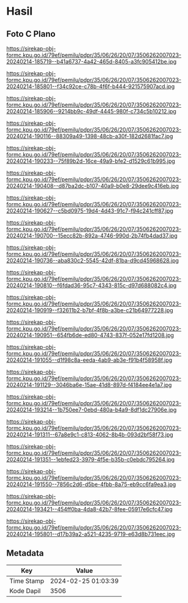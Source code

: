 # Hasil

## Foto C Plano

https://sirekap-obj-formc.kpu.go.id/79ef/pemilu/pdpr/35/06/26/20/07/3506262007023-20240214-185719--b41a6737-4a42-465d-8405-a3fc905412be.jpg

https://sirekap-obj-formc.kpu.go.id/79ef/pemilu/pdpr/35/06/26/20/07/3506262007023-20240214-185801--f34c92ce-c78b-4f6f-b444-921575907acd.jpg

https://sirekap-obj-formc.kpu.go.id/79ef/pemilu/pdpr/35/06/26/20/07/3506262007023-20240214-185906--9214bb9c-49df-4445-980f-c734c5b10212.jpg

https://sirekap-obj-formc.kpu.go.id/79ef/pemilu/pdpr/35/06/26/20/07/3506262007023-20240214-190116--88309a49-1398-48cb-a30f-182d2681fac7.jpg

https://sirekap-obj-formc.kpu.go.id/79ef/pemilu/pdpr/35/06/26/20/07/3506262007023-20240214-190233--75f89b2d-16ce-49a9-bfe2-d1529c61b995.jpg

https://sirekap-obj-formc.kpu.go.id/79ef/pemilu/pdpr/35/06/26/20/07/3506262007023-20240214-190408--d87ba2dc-b107-40a9-b0e8-29dee9c416eb.jpg

https://sirekap-obj-formc.kpu.go.id/79ef/pemilu/pdpr/35/06/26/20/07/3506262007023-20240214-190627--c5bd0975-19d4-4d43-91c7-f94c241cff87.jpg

https://sirekap-obj-formc.kpu.go.id/79ef/pemilu/pdpr/35/06/26/20/07/3506262007023-20240214-190700--15ecc82b-892a-4746-990d-2b74fb4dad37.jpg

https://sirekap-obj-formc.kpu.go.id/79ef/pemilu/pdpr/35/06/26/20/07/3506262007023-20240214-190736--aba830c2-5545-42df-81ba-d9cd45968628.jpg

https://sirekap-obj-formc.kpu.go.id/79ef/pemilu/pdpr/35/06/26/20/07/3506262007023-20240214-190810--f6fdad36-95c7-4343-815c-d97d688082c4.jpg

https://sirekap-obj-formc.kpu.go.id/79ef/pemilu/pdpr/35/06/26/20/07/3506262007023-20240214-190919--f32611b2-b7bf-4f8b-a3be-c21b64977228.jpg

https://sirekap-obj-formc.kpu.go.id/79ef/pemilu/pdpr/35/06/26/20/07/3506262007023-20240214-190951--654fb6de-ed80-4743-837f-052e17fd1208.jpg

https://sirekap-obj-formc.kpu.go.id/79ef/pemilu/pdpr/35/06/26/20/07/3506262007023-20240214-191055--d1f98c8a-eeda-4ab9-ab3e-f91b4f58958f.jpg

https://sirekap-obj-formc.kpu.go.id/79ef/pemilu/pdpr/35/06/26/20/07/3506262007023-20240214-191129--3046ba6e-15ae-41d8-897d-f4184ee4e1a7.jpg

https://sirekap-obj-formc.kpu.go.id/79ef/pemilu/pdpr/35/06/26/20/07/3506262007023-20240214-193214--1b750ee7-0ebd-480a-b4a9-8df1dc27906e.jpg

https://sirekap-obj-formc.kpu.go.id/79ef/pemilu/pdpr/35/06/26/20/07/3506262007023-20240214-191311--67a8e9c1-c813-4062-8b4b-093d2bf58f73.jpg

https://sirekap-obj-formc.kpu.go.id/79ef/pemilu/pdpr/35/06/26/20/07/3506262007023-20240214-191351--1ebfed23-3979-4f5e-b35b-c0ebdc795264.jpg

https://sirekap-obj-formc.kpu.go.id/79ef/pemilu/pdpr/35/06/26/20/07/3506262007023-20240214-191550--7856c2d6-d5be-4fbb-8a75-eb9cc6fa9ea3.jpg

https://sirekap-obj-formc.kpu.go.id/79ef/pemilu/pdpr/35/06/26/20/07/3506262007023-20240214-193421--454ff0ba-4da8-42b7-8fee-05917e6cfc47.jpg

https://sirekap-obj-formc.kpu.go.id/79ef/pemilu/pdpr/35/06/26/20/07/3506262007023-20240214-195801--d17b39a2-a521-4235-9719-e63d8b731eec.jpg


## Metadata

| Key        | Value               |
| ---------- | ------------------- |
| Time Stamp | 2024-02-25 01:03:39 |
| Kode Dapil | 3506                |



